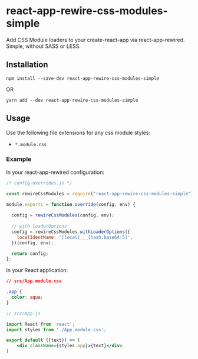 # react-app-rewire-css-modules-simple
Add CSS Module loaders to your create-react-app via react-app-rewired. Simple, without SASS or LESS.

## Installation

```
npm install --save-dev react-app-rewire-css-modules-simple
```

OR

```
yarn add --dev react-app-rewire-css-modules-simple
```

## Usage

Use the following file extensions for any css module styles:

* `*.module.css`

### Example

In your react-app-rewired configuration:

```javascript
/* config-overrides.js */

const rewireCssModules = require("react-app-rewire-css-modules-simple");

module.exports = function override(config, env) {
  
  config = rewireCssModules(config, env);
  
  // with loaderOptions
  config = rewireCssModules.withLoaderOptions({
    localIdentName: '[local]___[hash:base64:5]',
  })(config, env);

  return config;
};
```

In your React application:

```css
// src/App.module.css

.app {
  color: aqua;
}
```

```jsx harmony
// src/App.js

import React from 'react';
import styles from './App.module.css';

export default ({text}) => (
    <div className={styles.app}>{text}</div>
)
```